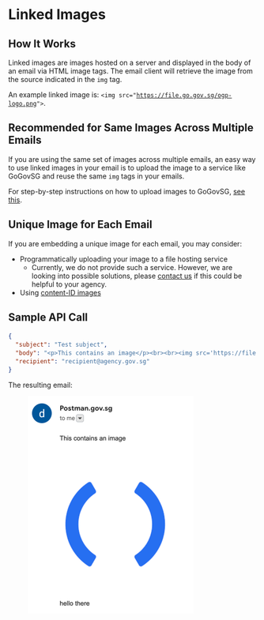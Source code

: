 # Linked Images

## How It Works

Linked images are images hosted on a server and displayed in the body of an email via HTML image tags. The email client will retrieve the image from the source indicated in the `img` tag.

An example linked image is: `<img src="`[`https://file.go.gov.sg/ogp-logo.png`](https://file.go.gov.sg/ogp-logo.png)`">`.

## Recommended for Same Images Across Multiple Emails

If you are using the same set of images across multiple emails, an easy way to use linked images in your email is to upload the image to a service like GoGovSG and reuse the same `img` tags in your emails.

For step-by-step instructions on how to upload images to GoGovSG, [see this](../../../../../campaign-guide/email/format-bar.md#embedding-an-image-in-email).

## Unique Image for Each Email

If you are embedding a unique image for each email, you may consider:

* Programmatically uploading your image to a file hosting service
  * Currently, we do not provide such a service. However, we are looking into possible solutions, please [contact us](https://go.gov.sg/postman-contact-us) if this could be helpful to your agency.
* Using [content-ID images](content-id-images.md)

## Sample API Call

```json
{
  "subject": "Test subject",
  "body": "<p>This contains an image</p><br><br><img src='https://file.go.gov.sg/ogp-logo.png'><br><br><p>hello there</p>",
  "recipient": "recipient@agency.gov.sg"
}
```

The resulting email:

<figure><img src="../../../../../.gitbook/assets/email-with-linked-image.png" alt="" width="335"><figcaption></figcaption></figure>
